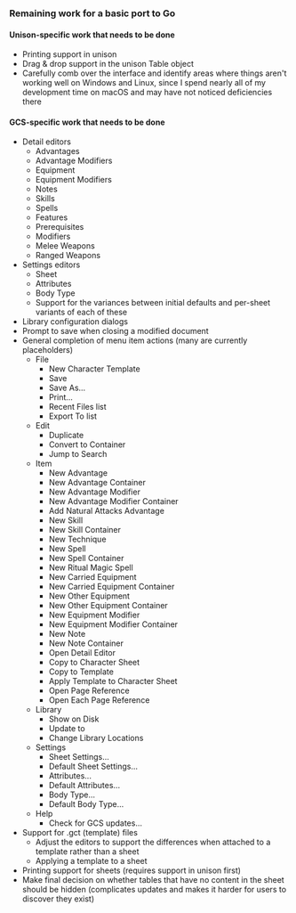 ### Remaining work for a basic port to Go

#### Unison-specific work that needs to be done

- Printing support in unison
- Drag & drop support in the unison Table object
- Carefully comb over the interface and identify areas where things aren't working well on Windows and Linux, since I spend nearly all of my development time on macOS and may have not noticed deficiencies there

#### GCS-specific work that needs to be done

- Detail editors
  - Advantages
  - Advantage Modifiers
  - Equipment
  - Equipment Modifiers
  - Notes
  - Skills
  - Spells
  - Features
  - Prerequisites
  - Modifiers
  - Melee Weapons
  - Ranged Weapons
- Settings editors
  - Sheet
  - Attributes
  - Body Type
  - Support for the variances between initial defaults and per-sheet variants of each of these
- Library configuration dialogs
- Prompt to save when closing a modified document
- General completion of menu item actions (many are currently placeholders)
  - File
    - New Character Template
    - Save
    - Save As...
    - Print...
    - Recent Files list
    - Export To list
  - Edit
    - Duplicate
    - Convert to Container
    - Jump to Search
  - Item
    - New Advantage
    - New Advantage Container
    - New Advantage Modifier
    - New Advantage Modifier Container
    - Add Natural Attacks Advantage
    - New Skill
    - New Skill Container
    - New Technique
    - New Spell
    - New Spell Container
    - New Ritual Magic Spell
    - New Carried Equipment
    - New Carried Equipment Container
    - New Other Equipment
    - New Other Equipment Container
    - New Equipment Modifier
    - New Equipment Modifier Container
    - New Note
    - New Note Container
    - Open Detail Editor
    - Copy to Character Sheet
    - Copy to Template
    - Apply Template to Character Sheet
    - Open Page Reference
    - Open Each Page Reference
  - Library
    - Show <library> on Disk
    - Update <library> to <version>
    - Change Library Locations
  - Settings
    - Sheet Settings...
    - Default Sheet Settings...
    - Attributes...
    - Default Attributes...
    - Body Type...
    - Default Body Type...
  - Help
    - Check for GCS updates...
- Support for .gct (template) files
  - Adjust the editors to support the differences when attached to a template rather than a sheet
  - Applying a template to a sheet
- Printing support for sheets (requires support in unison first)
- Make final decision on whether tables that have no content in the sheet should be hidden (complicates updates and makes it harder for users to discover they exist)

